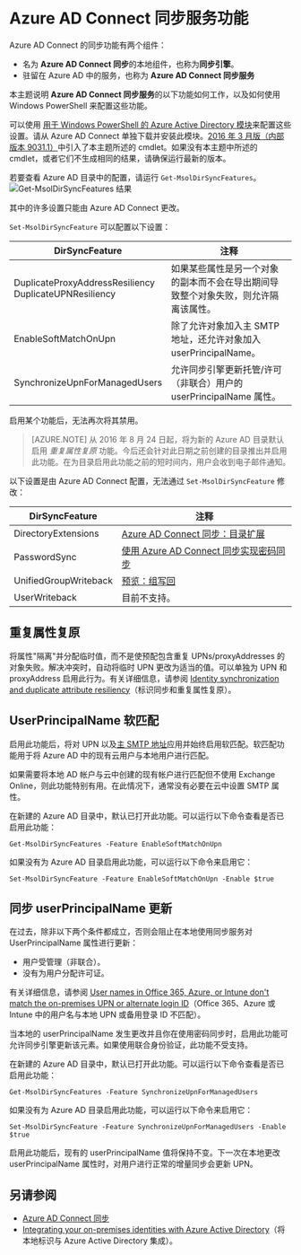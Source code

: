 <properties
	pageTitle="Azure AD Connect 同步服务功能和配置 | Azure"
	description="介绍 Azure AD Connect 同步服务的服务端功能。"
	services="active-directory"
	documentationCenter=""
	authors="andkjell"
	manager="stevenpo"
	editor=""/>

<tags
	ms.service="active-directory"
	ms.workload="identity"
	ms.tgt_pltfrm="na"
	ms.devlang="na"
	ms.topic="article"
	ms.date="08/22/2016"
	wacn.date="11/21/2016"
	ms.author="andkjell;markvi"/>

# Azure AD Connect 同步服务功能

Azure AD Connect 的同步功能有两个组件：

- 名为 **Azure AD Connect 同步**的本地组件，也称为**同步引擎**。
- 驻留在 Azure AD 中的服务，也称为 **Azure AD Connect 同步服务**

本主题说明 **Azure AD Connect 同步服务**的以下功能如何工作，以及如何使用 Windows PowerShell 来配置这些功能。

可以使用 [用于 Windows PowerShell 的 Azure Active Directory 模块](http://aka.ms/aadposh)来配置这些设置。请从 Azure AD Connect 单独下载并安装此模块。[2016 年 3 月版（内部版本 9031.1）](http://social.technet.microsoft.com/wiki/contents/articles/28552.microsoft-azure-active-directory-powershell-module-version-release-history.aspx#Version_9031_1)中引入了本主题所述的 cmdlet。如果没有本主题中所述的 cmdlet，或者它们不生成相同的结果，请确保运行最新的版本。

若要查看 Azure AD 目录中的配置，请运行 `Get-MsolDirSyncFeatures`。  
![Get-MsolDirSyncFeatures 结果](./media/active-directory-aadconnectsyncservice-features/getmsoldirsyncfeatures.png)

其中的许多设置只能由 Azure AD Connect 更改。

`Set-MsolDirSyncFeature` 可以配置以下设置：

DirSyncFeature | 注释
--- | ---
DuplicateProxyAddressResiliency<br/>DuplicateUPNResiliency | 如果某些属性是另一个对象的副本而不会在导出期间导致整个对象失败，则允许隔离该属性。
EnableSoftMatchOnUpn | 除了允许对象加入主 SMTP 地址，还允许对象加入 userPrincipalName。
SynchronizeUpnForManagedUsers | 允许同步引擎更新托管/许可（非联合）用户的 userPrincipalName 属性。

启用某个功能后，无法再次将其禁用。

>[AZURE.NOTE] 从 2016 年 8 月 24 日起，将为新的 Azure AD 目录默认启用 *重复属性复原* 功能。今后还会针对此日期之前创建的目录推出并启用此功能。在为目录启用此功能之前的短时间内，用户会收到电子邮件通知。

以下设置是由 Azure AD Connect 配置，无法通过 `Set-MsolDirSyncFeature` 修改：

DirSyncFeature | 注释
--- | ---
DirectoryExtensions | [Azure AD Connect 同步：目录扩展](/documentation/articles/active-directory-aadconnectsync-feature-directory-extensions/)
PasswordSync | [使用 Azure AD Connect 同步实现密码同步](/documentation/articles/active-directory-aadconnectsync-implement-password-synchronization/)
UnifiedGroupWriteback | [预览：组写回](/documentation/articles/active-directory-aadconnect-feature-preview/#group-writeback/)
UserWriteback | 目前不支持。

## 重复属性复原
将属性"隔离"并分配临时值，而不是使预配包含重复 UPNs/proxyAddresses 的对象失败。解决冲突时，自动将临时 UPN 更改为适当的值。可以单独为 UPN 和 proxyAddress 启用此行为。有关详细信息，请参阅 [Identity synchronization and duplicate attribute resiliency](/documentation/articles/active-directory-aadconnectsyncservice-duplicate-attribute-resiliency/)（标识同步和重复属性复原）。

## UserPrincipalName 软匹配
启用此功能后，将对 UPN 以及[主 SMTP 地址](https://support.microsoft.com/zh-cn/kb/2641663)应用并始终启用软匹配。软匹配功能用于将 Azure AD 中的现有云用户与本地用户进行匹配。

如果需要将本地 AD 帐户与云中创建的现有帐户进行匹配但不使用 Exchange Online，则此功能特别有用。在此情况下，通常没有必要在云中设置 SMTP 属性。

在新建的 Azure AD 目录中，默认已打开此功能。可以运行以下命令查看是否已启用此功能：

	Get-MsolDirSyncFeatures -Feature EnableSoftMatchOnUpn


如果没有为 Azure AD 目录启用此功能，可以运行以下命令来启用它：

	Set-MsolDirSyncFeature -Feature EnableSoftMatchOnUpn -Enable $true


## 同步 userPrincipalName 更新
在过去，除非以下两个条件都成立，否则会阻止在本地使用同步服务对 UserPrincipalName 属性进行更新：

- 用户受管理（非联合）。
- 没有为用户分配许可证。

有关详细信息，请参阅 [User names in Office 365, Azure, or Intune don't match the on-premises UPN or alternate login ID](https://support.microsoft.com/zh-cn/kb/2523192)（Office 365、Azure 或 Intune 中的用户名与本地 UPN 或备用登录 ID 不匹配）。

当本地的 userPrincipalName 发生更改并且你在使用密码同步时，启用此功能可允许同步引擎更新该元素。如果使用联合身份验证，此功能不受支持。

在新建的 Azure AD 目录中，默认已打开此功能。可以运行以下命令查看是否已启用此功能：

	Get-MsolDirSyncFeatures -Feature SynchronizeUpnForManagedUsers


如果没有为 Azure AD 目录启用此功能，可以运行以下命令来启用它：

	Set-MsolDirSyncFeature -Feature SynchronizeUpnForManagedUsers -Enable $true


启用此功能后，现有的 userPrincipalName 值将保持不变。下一次在本地更改 userPrincipalName 属性时，对用户进行正常的增量同步会更新 UPN。

## 另请参阅

- [Azure AD Connect 同步](/documentation/articles/active-directory-aadconnectsync-whatis/)
- [Integrating your on-premises identities with Azure Active Directory](/documentation/articles/active-directory-aadconnect/)（将本地标识与 Azure Active Directory 集成）。

<!---HONumber=Mooncake_0926_2016-->
